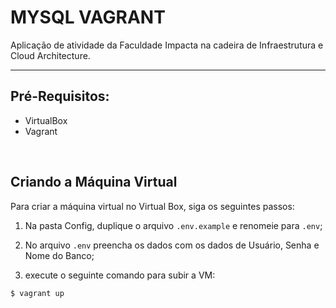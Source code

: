 # MYSQL VAGRANT

Aplicação de atividade da Faculdade Impacta na cadeira de Infraestrutura e Cloud Architecture.

---

## Pré-Requisitos:

- VirtualBox
- Vagrant

&nbsp;

## Criando a Máquina Virtual

Para criar a máquina virtual no Virtual Box, siga os seguintes passos:

1. Na pasta Config, duplique o arquivo `.env.example` e renomeie para `.env`;

2. No arquivo `.env` preencha os dados com os dados de Usuário, Senha e Nome do Banco;

3. execute o seguinte comando para subir a VM:

```
$ vagrant up
```
